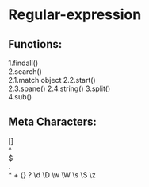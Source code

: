 # Regular-expression
## Functions:
1.findall()   
2.search()  
    2.1.match object
    2.2.start()  
    2.3.spane()
    2.4.string()
3.split()   
4.sub()   

## Meta Characters:
[]  
^  
$  
.  
*
+
{}
?
\d
\D
\w
\W
\s
\S
\z
